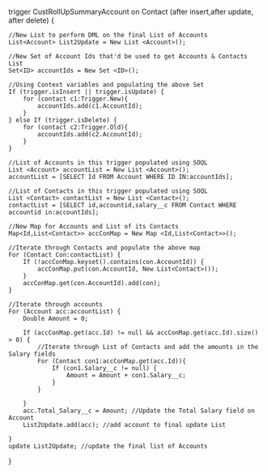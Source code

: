 trigger CustRollUpSummaryAccount on Contact (after insert,after update, after delete) {
    
    //New List to perform DML on the final List of Accounts
    List<Account> List2Update = New List <Account>();
    
    //New Set of Account Ids that'd be used to get Accounts & Contacts List
    Set<ID> accountIds = New Set <ID>();
    
    //Using Context variables and populating the above Set
    If (trigger.isInsert || trigger.isUpdate) {
        for (contact c1:Trigger.New){
            accountIds.add(c1.AccountId);
        }
    } else If (trigger.isDelete) {
        for (contact c2:Trigger.Old){
            accountIds.add(c2.AccountId);
        }
    }
    
    //List of Accounts in this trigger populated using SOQL
    List <Account> accountList = New List <Account>();
    accountList = [SELECT Id FROM Account WHERE ID IN:accountIds];
    
    //List of Contacts in this trigger populated using SOQL
    List <Contact> contactList = New List <Contact>();
    contactList = [SELECT id,accountid,salary__c FROM Contact WHERE accountid in:accountIds];
    
    //New Map for Accounts and List of its Contacts
    Map<Id,List<Contact>> accConMap = New Map <Id,List<Contact>>();
    
    //Iterate through Contacts and populate the above map
    For (Contact Con:contactList) {        
        If (!accConMap.keyset().contains(con.AccountId)) {
            accConMap.put(con.AccountId, New List<Contact>());
        }
        accConMap.get(con.AccountId).add(con);
    }
    
    //Iterate through accounts 
    For (Account acc:accountList) {
        Double Amount = 0;    
        
        If (accConMap.get(acc.Id) != null && accConMap.get(acc.Id).size() > 0) {
            //Iterate through List of Contacts and add the amounts in the Salary fields
            For (Contact con1:accConMap.get(acc.Id)){
                If (con1.Salary__c != null) {
                    Amount = Amount + con1.Salary__c;
                }
            }    
            
        }
        acc.Total_Salary__c = Amount; //Update the Total Salary field on Account
        List2Update.add(acc); //add account to final update List
        
    }
    update List2Update; //update the final list of Accounts
}
